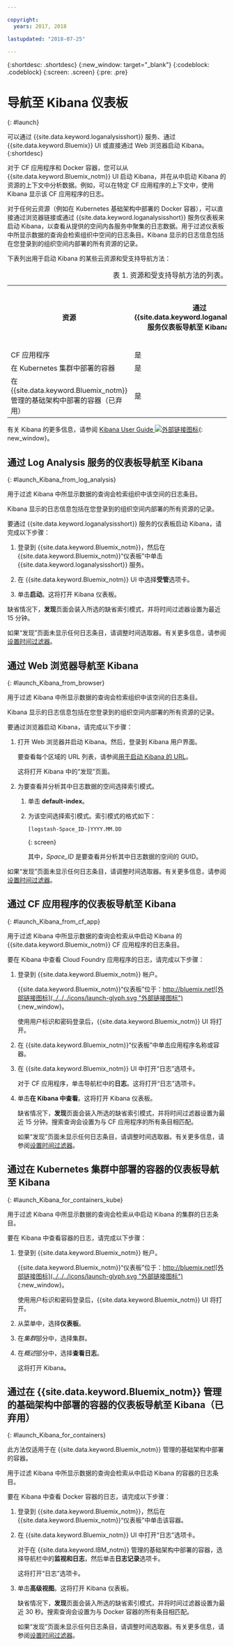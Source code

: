 ```yaml
---

copyright:
  years: 2017, 2018

lastupdated: "2018-07-25"

---
```



{:shortdesc: .shortdesc}
{:new_window: target="_blank"}
{:codeblock: .codeblock}
{:screen: .screen}
{:pre: .pre}


# 导航至 Kibana 仪表板
{: #launch}

可以通过 {{site.data.keyword.loganalysisshort}} 服务、通过 {{site.data.keyword.Bluemix}} UI 或直接通过 Web 浏览器启动 Kibana。
{:shortdesc}

对于 CF 应用程序和 Docker 容器，您可以从 {{site.data.keyword.Bluemix_notm}} UI 启动 Kibana，并在从中启动 Kibana 的资源的上下文中分析数据。例如，可以在特定 CF 应用程序的上下文中，使用 Kibana 显示该 CF 应用程序的日志。
    
对于任何云资源（例如在 Kubernetes 基础架构中部署的 Docker 容器），可以直接通过浏览器链接或通过 {{site.data.keyword.loganalysisshort}} 服务仪表板来启动 Kibana，以查看从提供的空间内各服务中聚集的日志数据。用于过滤仪表板中所显示数据的查询会检索组织中空间的日志条目。Kibana 显示的日志信息包括在您登录到的组织空间内部署的所有资源的记录。 

下表列出用于启动 Kibana 的某些云资源和受支持导航方法：

<table>
<caption>表 1. 资源和受支持导航方法的列表。</caption>
  <tr>
    <th>资源</th>
	<th>通过 {{site.data.keyword.loganalysisshort}} 服务仪表板导航至 Kibana 仪表板</th>
    <th>通过 Bluemix 仪表板导航至 Kibana 仪表板</th>
    <th>通过 Web 浏览器导航至 Kibana 仪表板</th>
  </tr>
  <tr>
    <td>CF 应用程序</td>
	<td>是</td>
    <td>是</td>
    <td>是</td>
  </tr>  
  <tr>
    <td>在 Kubernetes 集群中部署的容器</td>
	<td>是</td>
    <td>是</td>
    <td>是</td>
  </tr>  
  <tr>
    <td>在 {{site.data.keyword.Bluemix_notm}} 管理的基础架构中部署的容器（已弃用）</td>
	<td>是</td>
    <td>是</td>
    <td>是</td>
  </tr>  
</table>

有关 Kibana 的更多信息，请参阅 [Kibana User Guide ![外部链接图标](../../../icons/launch-glyph.svg "外部链接图标")](https://www.elastic.co/guide/en/kibana/5.1/index.html){: new_window}。
    

##  通过 Log Analysis 服务的仪表板导航至 Kibana
{: #launch_Kibana_from_log_analysis}

用于过滤 Kibana 中所显示数据的查询会检索组织中该空间的日志条目。 
	
Kibana 显示的日志信息包括在您登录到的组织空间内部署的所有资源的记录。

要通过 {{site.data.keyword.loganalysisshort}} 服务的仪表板启动 Kibana，请完成以下步骤：

1. 登录到 {{site.data.keyword.Bluemix_notm}}，然后在 {{site.data.keyword.Bluemix_notm}}“仪表板”中单击 {{site.data.keyword.loganalysisshort}} 服务。 
    
2. 在 {{site.data.keyword.Bluemix_notm}} UI 中选择**受管**选项卡。

3. 单击**启动**。这将打开 Kibana 仪表板。

缺省情况下，**发现**页面会装入所选的缺省索引模式，并将时间过滤器设置为最近 15 分钟。 

如果“发现”页面未显示任何日志条目，请调整时间选取器。有关更多信息，请参阅[设置时间过滤器](filter_logs.html#set_time_filter)。

	
	
##  通过 Web 浏览器导航至 Kibana
{: #launch_Kibana_from_browser}

用于过滤 Kibana 中所显示数据的查询会检索组织中该空间的日志条目。 
	
Kibana 显示的日志信息包括在您登录到的组织空间内部署的所有资源的记录。

要通过浏览器启动 Kibana，请完成以下步骤：

1. 打开 Web 浏览器并启动 Kibana。然后，登录到 Kibana 用户界面。

    要查看每个区域的 URL 列表，请参阅[用于启动 Kibana 的 URL](/docs/services/CloudLogAnalysis/kibana/analyzing_logs_Kibana.html#urls_kibana)。
    
    这将打开 Kibana 中的“发现”页面。
	
2. 为要查看并分析其中日志数据的空间选择索引模式。

    1. 单击 **default-index**。
	
	2. 为该空间选择索引模式。索引模式的格式如下：
	
	    ```
	    [logstash-Space_ID-]YYYY.MM.DD 
	    ```
        {: screen}
	
	    其中，*Space_ID* 是要查看并分析其中日志数据的空间的 GUID。 
	
如果“发现”页面未显示任何日志条目，请调整时间选取器。有关更多信息，请参阅[设置时间过滤器](/docs/services/CloudLogAnalysis/kibana/filter_logs.html#set_time_filter)。


	
##  通过 CF 应用程序的仪表板导航至 Kibana
{: #launch_Kibana_from_cf_app}

用于过滤 Kibana 中所显示数据的查询会检索从中启动 Kibana 的 {{site.data.keyword.Bluemix_notm}} CF 应用程序的日志条目。

要在 Kibana 中查看 Cloud Foundry 应用程序的日志，请完成以下步骤：

1. 登录到 {{site.data.keyword.Bluemix_notm}} 帐户。

    {{site.data.keyword.Bluemix_notm}}“仪表板”位于：[http://bluemix.net![外部链接图标](../../../icons/launch-glyph.svg "外部链接图标")](http://bluemix.net){:new_window}。
    
	使用用户标识和密码登录后，{{site.data.keyword.Bluemix_notm}} UI 将打开。

2. 在 {{site.data.keyword.Bluemix_notm}}“仪表板”中单击应用程序名称或容器。 
    
3. 在 {{site.data.keyword.Bluemix_notm}} UI 中打开“日志”选项卡。

    对于 CF 应用程序，单击导航栏中的**日志**。这将打开“日志”选项卡。  

4. 单击**在 Kibana 中查看**。这将打开 Kibana 仪表板。

    缺省情况下，**发现**页面会装入所选的缺省索引模式，并将时间过滤器设置为最近 15 分钟。搜索查询会设置为与 CF 应用程序的所有条目相匹配。

    如果“发现”页面未显示任何日志条目，请调整时间选取器。有关更多信息，请参阅[设置时间过滤器](/docs/services/CloudLogAnalysis/kibana/filter_logs.html#set_time_filter)。

	
	
##  通过在 Kubernetes 集群中部署的容器的仪表板导航至 Kibana
{: #launch_Kibana_for_containers_kube}

用于过滤 Kibana 中所显示数据的查询会检索从中启动 Kibana 的集群的日志条目。

要在 Kibana 中查看容器的日志，请完成以下步骤：

1. 登录到 {{site.data.keyword.Bluemix_notm}} 帐户。

    {{site.data.keyword.Bluemix_notm}}“仪表板”位于：[http://bluemix.net![外部链接图标](../../../icons/launch-glyph.svg "外部链接图标")](http://bluemix.net){:new_window}。
    
	使用用户标识和密码登录后，{{site.data.keyword.Bluemix_notm}} UI 将打开。

2. 从菜单中，选择**仪表板**。

3. 在*集群*部分中，选择集群。

4. 在*概述*部分中，选择**查看日志**。

    这将打开 Kibana。




##  通过在 {{site.data.keyword.Bluemix_notm}} 管理的基础架构中部署的容器的仪表板导航至 Kibana（已弃用）
{: #launch_Kibana_for_containers}

此方法仅适用于在 {{site.data.keyword.Bluemix_notm}} 管理的基础架构中部署的容器。

用于过滤 Kibana 中所显示数据的查询会检索从中启动 Kibana 的容器的日志条目。

要在 Kibana 中查看 Docker 容器的日志，请完成以下步骤：

1. 登录到 {{site.data.keyword.Bluemix_notm}}，然后在 {{site.data.keyword.Bluemix_notm}}“仪表板”中单击该容器。 
    
2. 在 {{site.data.keyword.Bluemix_notm}} UI 中打开“日志”选项卡。

    对于在 {{site.data.keyword.IBM_notm}} 管理的基础架构中部署的容器，选择导航栏中的**监视和日志**，然后单击**日志记录**选项卡。 
    
    这将打开“日志”选项卡。  

3. 单击**高级视图**。这将打开 Kibana 仪表板。

    缺省情况下，**发现**页面会装入所选的缺省索引模式，并将时间过滤器设置为最近 30 秒。搜索查询会设置为与 Docker 容器的所有条目相匹配。

    如果“发现”页面未显示任何日志条目，请调整时间选取器。有关更多信息，请参阅[设置时间过滤器](/docs/services/CloudLogAnalysis/kibana/filter_logs.html#set_time_filter)。

	



